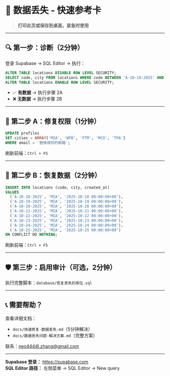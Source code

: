 # 🚨 数据丢失 - 快速参考卡

> **打印此页或保存到桌面，紧急时使用**

---

## 🔍 第一步：诊断（2分钟）

登录 Supabase → SQL Editor → 执行：

```sql
ALTER TABLE locations DISABLE ROW LEVEL SECURITY;
SELECT code, city FROM locations WHERE code BETWEEN 'A-10-18-2025' AND 'A-10-25-2025';
ALTER TABLE locations ENABLE ROW LEVEL SECURITY;
```

- ✅ **有数据** → 执行步骤 2A
- ❌ **无数据** → 执行步骤 2B

---

## 🔧 第二步 A：修复权限（1分钟）

```sql
UPDATE profiles
SET cities = ARRAY['MIA', 'WPB', 'FTM', 'MCO', 'TPA']
WHERE email = '替换成你的邮箱';
```

刷新前端：`Ctrl + F5`

---

## 🔧 第二步 B：恢复数据（2分钟）

```sql
INSERT INTO locations (code, city, created_at)
VALUES
  ('A-10-18-2025', 'MIA', '2025-10-18 00:00:00+00'),
  ('A-10-19-2025', 'MIA', '2025-10-19 00:00:00+00'),
  ('A-10-20-2025', 'MIA', '2025-10-20 00:00:00+00'),
  ('A-10-21-2025', 'MIA', '2025-10-21 00:00:00+00'),
  ('A-10-22-2025', 'MIA', '2025-10-22 00:00:00+00'),
  ('A-10-23-2025', 'MIA', '2025-10-23 00:00:00+00'),
  ('A-10-24-2025', 'MIA', '2025-10-24 00:00:00+00'),
  ('A-10-25-2025', 'MIA', '2025-10-25 00:00:00+00')
ON CONFLICT DO NOTHING;
```

刷新前端：`Ctrl + F5`

---

## 🛡️ 第三步：启用审计（可选，2分钟）

执行完整脚本：`database/恢复丢失的库位.sql`

---

## 📞 需要帮助？

查看详细文档：
- `docs/快速修复-数据丢失.md`（5分钟解决）
- `docs/数据丢失问题-解决方案.md`（完整方案）

联系：neo4444l.zhang@gmail.com

---

**Supabase 登录：** https://supabase.com  
**SQL Editor 路径：** 左侧菜单 → SQL Editor → New query

